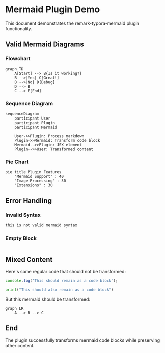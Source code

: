 # Mermaid Plugin Demo

This document demonstrates the remark-typora-mermaid plugin functionality.

## Valid Mermaid Diagrams

### Flowchart
```mermaid
graph TD
    A[Start] --> B{Is it working?}
    B -->|Yes| C[Great!]
    B -->|No| D[Debug]
    D --> B
    C --> E[End]
```

### Sequence Diagram
```mermaid
sequenceDiagram
    participant User
    participant Plugin
    participant Mermaid
    
    User->>Plugin: Process markdown
    Plugin->>Mermaid: Transform code block
    Mermaid-->>Plugin: JSX element
    Plugin-->>User: Transformed content
```

### Pie Chart
```mermaid
pie title Plugin Features
    "Mermaid Support" : 40
    "Image Processing" : 30
    "Extensions" : 30
```

## Error Handling

### Invalid Syntax
```mermaid
this is not valid mermaid syntax
```

### Empty Block
```mermaid

```

## Mixed Content

Here's some regular code that should not be transformed:

```javascript
console.log('This should remain as a code block');
```

```python
print("This should also remain as a code block")
```

But this mermaid should be transformed:

```mermaid
graph LR
    A --> B --> C
```

## End

The plugin successfully transforms mermaid code blocks while preserving other content.